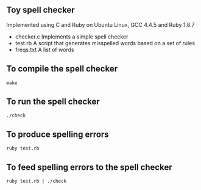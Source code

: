 ## Toy spell checker 

  Implemented using C and Ruby on Ubuntu Linux, GCC 4.4.5 and
  Ruby 1.8.7
  
  + checker.c Implements a simple spell checker
  + test.rb   A script that generates misspelled words based on a set of rules
  + freqs.txt A list of words

## To compile the spell checker

    make

## To run the spell checker

    ./check

## To produce spelling errors

    ruby test.rb

## To feed spelling errors to the spell checker

    ruby test.rb | ./check
